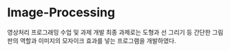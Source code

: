 # Image-Processing
영상처리 프로그래밍 수업 및 과제 개발
최종 과제로는 도형과 선 그리기 등 간단한 그림판의 역할과 이미지의 모자이크 효과를 넣는 프로그램을 개발하였다.
